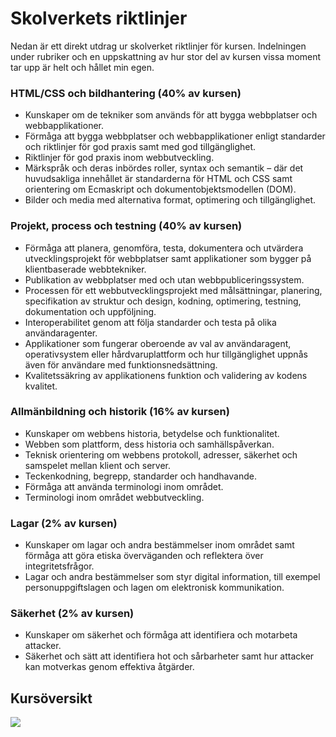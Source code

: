 # Skolverkets riktlinjer

Nedan är ett direkt utdrag ur skolverket riktlinjer för kursen. Indelningen under rubriker och en uppskattning av hur stor del av kursen vissa moment tar upp är helt och hållet min egen.

### HTML/CSS och bildhantering (40% av kursen)
* Kunskaper om de tekniker som används för att bygga webbplatser och webbapplikationer.
* Förmåga att bygga webbplatser och webbapplikationer enligt standarder och riktlinjer för god praxis samt med god tillgänglighet.
* Riktlinjer för god praxis inom webbutveckling.
* Märkspråk och deras inbördes roller, syntax och semantik – där det huvudsakliga innehållet är standarderna för HTML och CSS samt orientering om Ecmaskript och dokumentobjektsmodellen (DOM).
* Bilder och media med alternativa format, optimering och tillgänglighet.
### Projekt, process och testning (40% av kursen)
* Förmåga att planera, genomföra, testa, dokumentera och utvärdera utvecklingsprojekt för webbplatser samt applikationer som bygger på klientbaserade webbtekniker.
* Publikation av webbplatser med och utan webbpubliceringssystem.
* Processen för ett webbutvecklingsprojekt med målsättningar, planering, specifikation av struktur och design, kodning, optimering, testning, dokumentation och uppföljning.
* Interoperabilitet genom att följa standarder och testa på olika användaragenter.
* Applikationer som fungerar oberoende av val av användaragent, operativsystem eller hårdvaruplattform och hur tillgänglighet uppnås även för användare med funktionsnedsättning.
* Kvalitetssäkring av applikationens funktion och validering av kodens kvalitet.
### Allmänbildning och historik (16% av kursen)
* Kunskaper om webbens historia, betydelse och funktionalitet.
* Webben som plattform, dess historia och samhällspåverkan.
* Teknisk orientering om webbens protokoll, adresser, säkerhet och samspelet mellan klient och server.
* Teckenkodning, begrepp, standarder och handhavande.
* Förmåga att använda terminologi inom området.
* Terminologi inom området webbutveckling.
### Lagar (2% av kursen)
* Kunskaper om lagar och andra bestämmelser inom området samt förmåga att göra etiska överväganden och reflektera över integritetsfrågor.
* Lagar och andra bestämmelser som styr digital information, till exempel personuppgiftslagen och lagen om elektronisk kommunikation.
### Säkerhet (2% av kursen)
* Kunskaper om säkerhet och förmåga att identifiera och motarbeta attacker.
* Säkerhet och sätt att identifiera hot och sårbarheter samt hur attacker kan motverkas genom effektiva åtgärder. 

## Kursöversikt 

[![](https://mermaid.ink/img/pako:eNqVlEtu2zAQhq9CEGhWEqqHgyTaJXXTLmzAgIMULbRhRFpiJJIqScc1gtzGuYIvoIt1JFp-xgVKeCGQ880_8w_NV5wpynCCcyKtTSWCRYll90oLYhH6Ccsfj_3h0J2RP9xszj79QG7PKkqWY6JLppGazVLptg3LLFcS3THarIXkMjdCCSY3KhOtXtD3h_EIXaAv0ylKkOAVM1ZJ5qHfoYfIzELCwooqMybyUEgd-ABBHTFRNCPwfUhCZBREsR8M_CDeUZ3cqFkZSxDRlpcV0Udk3JOXfnDtSMeOlaJPimiKdusA5WGHRn4Iv5t9tDehbfRzW7TKCvTEK1qA30yDKS4OjnI9l_sKO6mNB71IcO1HIBItHNqmpipH_0KjIzsh1dViq6yJeGG6PI_HH0xjgbb8Lya_gTtMnuMHvbOhH9zssY-stErnmsx4eY69PNIeuM4P7YXpPkMuD9VaZcyYzmYL45FbhycVkZ3hpu3VLvcNS-raHt846DneWPTYvOvaKTB7Uiew2zsX-VEA_Q1OCrytKtGsZDv5tqSuvoLD9dG8dJF3zdqgcyshxf70O_-PJUYkJ9pt3TdrTZ_ndSd1kqsK-3JjP4w_SjVtVvBnLpj9v3QDP7xq02EPCwZvBKfwsLy2OVJsCyZYihP4pPBUpDiVbxA3r9vX5ivl4AROZqQyzMNkbtV0KTOcWD1nfdCQE7gpYhP19hcnXmDo)](https://mermaid.live/edit#pako:eNqVlEtu2zAQhq9CEGhWEqqHgyTaJXXTLmzAgIMULbRhRFpiJJIqScc1gtzGuYIvoIt1JFp-xgVKeCGQ880_8w_NV5wpynCCcyKtTSWCRYll90oLYhH6Ccsfj_3h0J2RP9xszj79QG7PKkqWY6JLppGazVLptg3LLFcS3THarIXkMjdCCSY3KhOtXtD3h_EIXaAv0ylKkOAVM1ZJ5qHfoYfIzELCwooqMybyUEgd-ABBHTFRNCPwfUhCZBREsR8M_CDeUZ3cqFkZSxDRlpcV0Udk3JOXfnDtSMeOlaJPimiKdusA5WGHRn4Iv5t9tDehbfRzW7TKCvTEK1qA30yDKS4OjnI9l_sKO6mNB71IcO1HIBItHNqmpipH_0KjIzsh1dViq6yJeGG6PI_HH0xjgbb8Lya_gTtMnuMHvbOhH9zssY-stErnmsx4eY69PNIeuM4P7YXpPkMuD9VaZcyYzmYL45FbhycVkZ3hpu3VLvcNS-raHt846DneWPTYvOvaKTB7Uiew2zsX-VEA_Q1OCrytKtGsZDv5tqSuvoLD9dG8dJF3zdqgcyshxf70O_-PJUYkJ9pt3TdrTZ_ndSd1kqsK-3JjP4w_SjVtVvBnLpj9v3QDP7xq02EPCwZvBKfwsLy2OVJsCyZYihP4pPBUpDiVbxA3r9vX5ivl4AROZqQyzMNkbtV0KTOcWD1nfdCQE7gpYhP19hcnXmDo)
